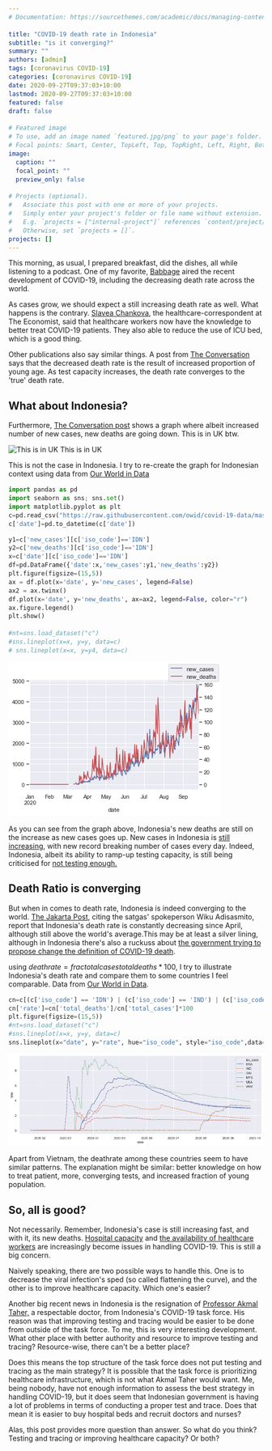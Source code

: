 ```yaml
---
# Documentation: https://sourcethemes.com/academic/docs/managing-content/

title: "COVID-19 death rate in Indonesia"
subtitle: "is it converging?"
summary: ""
authors: [admin]
tags: [coronavirus COVID-19]
categories: [coronavirus COVID-19]
date: 2020-09-27T09:37:03+10:00
lastmod: 2020-09-27T09:37:03+10:00
featured: false
draft: false

# Featured image
# To use, add an image named `featured.jpg/png` to your page's folder.
# Focal points: Smart, Center, TopLeft, Top, TopRight, Left, Right, BottomLeft, Bottom, BottomRight.
image:
  caption: ""
  focal_point: ""
  preview_only: false

# Projects (optional).
#   Associate this post with one or more of your projects.
#   Simply enter your project's folder or file name without extension.
#   E.g. `projects = ["internal-project"]` references `content/project/deep-learning/index.md`.
#   Otherwise, set `projects = []`.
projects: []
---
```


This morning, as usual, I prepared breakfast, did the dishes, all while listening to a podcast. One of my favorite, [Babbage](https://www.economist.com/podcasts/2020/09/23/the-pandemics-progress-what-is-the-next-stage-in-the-fight-against-covid-19) aired the recent development of COVID-19, including the decreasing death rate across the world.

As cases grow, we should expect a still increasing death rate as well. What happens is the contrary. [Slavea Chankova](https://mediadirectory.economist.com/people/slavea-chankova/), the healthcare-correspondent at The Economist, said that healthcare workers now have the knowledge to better treat COVID-19 patients. They also able to reduce the use of ICU bed, which is a good thing.

Other publications also say similar things. A post from [The Conversation](https://theconversation.com/coronavirus-why-arent-death-rates-rising-with-case-numbers-145865) says that the decreased death rate is the result of increased proportion of young age. As test capacity increases, the death rate converges to the 'true' death rate.

## What about Indonesia?
Furthermore, [The Conversation post](https://theconversation.com/coronavirus-why-arent-death-rates-rising-with-case-numbers-145865) shows a graph where albeit increased number of new cases, new deaths are going down. This is in UK btw.

![This is in UK](https://images.theconversation.com/files/357224/original/file-20200909-20-bgqow8.jpg?ixlib=rb-1.1.0&q=45&auto=format&w=1000&fit=clip)
This is in UK

This is not the case in Indonesia. I try to re-create the graph for Indonesian context using data from [Our World in Data](https://ourworldindata.org/coronavirus)


```python
import pandas as pd
import seaborn as sns; sns.set()
import matplotlib.pyplot as plt
c=pd.read_csv("https://raw.githubusercontent.com/owid/covid-19-data/master/public/data/owid-covid-data.csv")
c['date']=pd.to_datetime(c['date'])
```


```python
y1=c['new_cases'][c['iso_code']=='IDN']
y2=c['new_deaths'][c['iso_code']=='IDN']
x=c['date'][c['iso_code']=='IDN']
df=pd.DataFrame({'date':x,'new_cases':y1,'new_deaths':y2})
plt.figure(figsize=(15,5))
ax = df.plot(x='date', y='new_cases', legend=False)
ax2 = ax.twinx()
df.plot(x='date', y='new_deaths', ax=ax2, legend=False, color="r")
ax.figure.legend()
plt.show()

#nt=sns.load_dataset("c")
#sns.lineplot(x=x, y=y, data=c)
# sns.lineplot(x=x, y=y4, data=c)
```


![png](./Untitled_2_1.png)


As you can see from the graph above, Indonesia's new deaths are still on the increase as new cases goes up. New cases in Indonesia is [still increasing](https://tirto.id/update-corona-indonesia-24-september-angka-kematian-capai-10-ribu-f48j), with new record breaking number of cases every day. Indeed, Indonesia, albeit its ability to ramp-up testing capacity, is still being criticised for [not testing enough.](https://theconversation.com/3-overlooked-facts-behind-indonesias-high-covid-19-death-rate-135223)

## Death Ratio is converging

But when in comes to death rate, Indonesia is indeed converging to the world. [The Jakarta Post](https://www.thejakartapost.com/news/2020/08/05/indonesias-covid-19-mortality-rate-still-tops-global-average-task-force.html), citing the satgas' spokeperson Wiku Adisasmito, report that Indonesia's death rate is constantly decreasing since April, although still above the world's average.This may be at least a silver lining, although in Indonesia there's also a ruckuss about [the government trying to propose change the definition of COVID-19 death](https://katadata.co.id/pingitaria/berita/5f6b179d9567c/polemik-usulan-perubahan-definisi-angka-kematian-covid-19).

using $death rate = frac{total cases}{total deaths}*100$, I try to illustrate Indonesia's death rate and compare them to some countries I feel comparable. Data from [Our World in Data](https://ourworldindata.org/coronavirus).


```python
cn=c[(c['iso_code'] == 'IDN') | (c['iso_code'] == 'IND') | (c['iso_code'] == 'BRA')  | (c['iso_code'] == 'USA') | (c['iso_code'] == 'VNM') | (c['iso_code'] == 'MYS')]
cn['rate']=cn['total_deaths']/cn['total_cases']*100
plt.figure(figsize=(15,5))
#nt=sns.load_dataset("c")
#sns.lineplot(x=x, y=y, data=c)
sns.lineplot(x="date", y="rate", hue="iso_code", style="iso_code",data=cn)
```

![png](./Untitled_4_2.png)

Apart from Vietnam, the deathrate among these countries seem to have similar patterns. The explanation might be similar: better knowledge on how to treat patient, more, converging tests, and increased fraction of young population.

## So, all is good?
Not necessarily. Remember, Indonesia's case is still increasing fast, and with it, its new deaths. [Hospital capacity](https://katadata.co.id/ekarina/berita/5f5f0c5f3618e/kapasitas-rumah-sakit-hampir-penuh-dokter-dukung-psbb-jakarta) and [the availability of healthcare workers](https://www.kompas.com/tren/read/2020/08/13/080500665/berikut-4-rs-yang-sempat-ditutup-karena-tenaga-medisnya-terpapar-covid-19?page=all) are increasingly become issues in handling COVID-19. This is still a big concern.

Naively speaking, there are two possible ways to handle this. One is to decrease the viral infection's sped (so called flattening the curve), and the other is to improve healthcare capacity. Which one's easier?

Another big recent news in Indonesia is the resignation of [Professor Akmal Taher,](https://www.thejakartapost.com/news/2020/09/25/top-indonesian-doctor-quits-covid-19-task-force.html) a respectable doctor, from Indonesia's COVID-19 task force. His reason was that improving testing and tracing would be easier to be done from outside of the task force. To me, this is very interesting development. What other place with better authority and resource to improve testing and tracing? Resource-wise, there can't be a better place?

Does this means the top structure of the task force does not put testing and tracing as the main strategy? It is possible that the task force is prioritizing healthcare infrastructure, which is not what Akmal Taher would want. Me, being nobody, have not enough information to assess the best strategy in handling COVID-19, but it does seem that Indonesian government is having a lot of problems in terms of conducting a proper test and trace. Does that mean it is easier to buy hospital beds and recruit doctors and nurses?

Alas, this post provides more question than answer. So what do you think? Testing and tracing or improving healthcare capacity? Or both?
